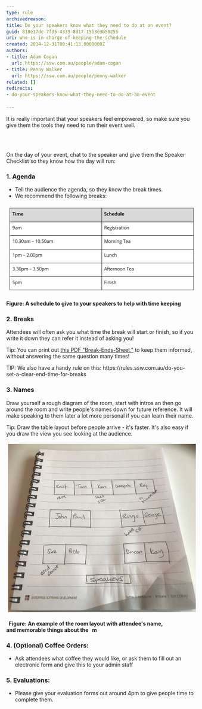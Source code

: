 ```yaml
---
type: rule
archivedreason: 
title: Do your speakers know what they need to do at an event?
guid: 818e17dc-7f35-4339-8d17-15b3e3b58255
uri: who-is-in-charge-of-keeping-the-schedule
created: 2014-12-31T00:41:13.0000000Z
authors:
- title: Adam Cogan
  url: https://ssw.com.au/people/adam-cogan
- title: Penny Walker
  url: https://ssw.com.au/people/penny-walker
related: []
redirects:
- do-your-speakers-know-what-they-need-to-do-at-an-event

---
```



<p>It is really important that your speakers feel empowered, so make sure you give them the tools they need to run their event well.<br></p>
<br><excerpt class='endintro'></excerpt><br>
<p>On the day of your event, chat to the speaker and give them the Speaker Checklist so ​they know how the day will run:<br></p><h3 class="ssw15-rteElement-H3">1. Agenda<br></h3><ul><li>Tell the audience the agenda, so they know the break times. <br></li><li><span style="background-color:initial;">We recommend the following breaks:</span><br></li></ul><dl class="ssw15-rteElement-ImageArea"><img src="Schedule.jpg" alt="Schedule.jpg" style="margin:5px;" /></dl><p><strong>Figure: A schedule to give to your speakers to help with time keeping </strong><br></p><h3 class="ssw15-rteElement-H3">2. Breaks<br></h3><p class="ssw15-rteElement-P">Attendees will often ask you what time the break will start or finish, so if you write it down they can refer it instead of asking you! </p><p class="ssw15-rteElement-Tip">Tip: You can print out <a href="/Documents/break-ends-sheet.pdf">this PDF "Break-Ends-Sheet,"</a>​​ to keep them informed, without answering the same question many times! <br></p><p class="ssw15-rteElement-Tip">TIP: We also have a handy rule on this: https://rules.ssw.com.au/do-you-set-a-clear-end-time-for-breaks<br></p><h3 class="ssw15-rteElement-H3">3. Names​​​<br></h3><p>Draw yourself a rough diagram of the room, start with intros an​ then go around the room and write people's names down for future reference. It will make speaking to them later a lot more personal if you can learn their name.<br></p><p class="ssw15-rteElement-Tip">​​Tip: Draw the table layout before people arrive - it's faster. It's also easy if you draw the view you see looking at the audience.<br></p><dl class="ssw15-rteElement-ImageArea"><img src="Diagram-Desk-layout2.jpg" alt="Diagram-Desk-layout2.jpg" style="margin:5px;width:600px;height:450px;" /></dl><p><strong style="background-color:initial;">  Figure: An example of the room layout with attendee's name, and memorable things about the   m</strong><br></p><p></p><h3 class="ssw15-rteElement-H3">4. (Optional) Coffee Orders:</h3><ul><li>​Ask attendees what coffee they would like, or ask them to fill out an electronic form and give this to your admin staff</li></ul><h3 class="ssw15-rteElement-H3">​5. Evaluations:<br></h3><ul><li>Please give your evaluation forms out around 4pm to give people time to complete them.</li></ul><br>


